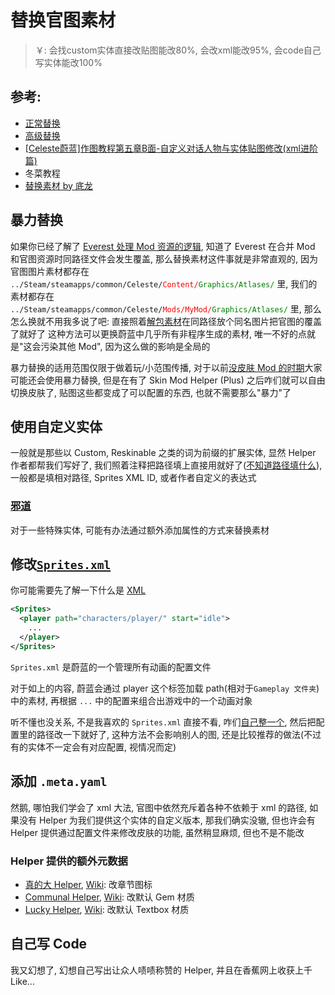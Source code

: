 # 替换官图素材

> ￥: 会找custom实体直接改贴图能改80%, 会改xml能改95%, 会code自己写实体能改100%

## 参考:

* [正常替换](https://github.com/EverestAPI/Resources/wiki/Replacing-A-Texture)
* [高级替换](https://github.com/EverestAPI/Resources/wiki/Reskinning-Entities)
* [[Celeste蔚蓝]作图教程第五章B面-自定义对话人物与实体贴图修改(xml进阶篇)](https://www.bilibili.com/video/BV1cP4y1m7B2)
* 冬菜教程
* [替换素材 by 底龙](https://www.bilibili.com/video/BV1uUHYzLEu5/)

## 暴力替换

如果你已经了解了 [Everest 处理 Mod 资源的逻辑](../mod_structure.md#everest), 知道了 Everest 在合并 Mod 和官图资源时同路径文件会发生覆盖, 
那么替换素材这件事就是非常直观的, 因为官图图片素材都存在 <code>../Steam/steamapps/common/Celeste/<font color="red">Content/</font><font color="green">Graphics/Atlases/</font></code> 里,
我们的素材都存在 <code>../Steam/steamapps/common/Celeste/<font color="red">Mods/MyMod/</font><font color="green">Graphics/Atlases/</font></code> 里, 那么怎么换就不用我多说了吧: 直接照着[解包素材](../useful_links.md#_1)在同路径放个同名图片把官图的覆盖了就好了
这种方法可以更换蔚蓝中几乎所有非程序生成的素材, 唯一不好的点就是"这会污染其他 Mod", 因为这么做的影响是全局的

暴力替换的适用范围仅限于做着玩/小范围传播, 对于以前[没皮肤 Mod 的时期](https://www.bilibili.com/video/BV1uUHYzLEu5/?t=4104)大家可能还会使用暴力替换, 但是在有了 Skin Mod Helper (Plus) 之后咋们就可以自由切换皮肤了, 贴图这些都变成了可以配置的东西, 也就不需要那么"暴力"了

## 使用自定义实体

一般就是那些以 Custom, Reskinable 之类的词为前缀的扩展实体, 显然 Helper 作者都帮我们写好了, 我们照着注释把路径填上直接用就好了([不知道路径填什么](../loenn/faq.md#_11)), 一般都是填相对路径, Sprites XML ID, 或者作者自定义的表达式

### [邪道](../loenn/faq.md#_13)

对于一些特殊实体, 可能有办法通过额外添加属性的方式来替换素材

## 修改[`Sprites.xml`](../xml/sprites_xml.md)

你可能需要先了解一下什么是 [XML](../xml/xml.md)

```xml title="Sprites.xml"
<Sprites>
  <player path="characters/player/" start="idle">
    ...
  </player>
</Sprites>
```

`Sprites.xml` 是蔚蓝的一个管理所有动画的配置文件

对于如上的内容, 蔚蓝会通过 player 这个标签加载 path(相对于`Gameplay 文件夹`)中的素材, 再根据 `...` 中的配置来组合出游戏中的一个动画对象

听不懂也没关系, 不是我喜欢的 `Sprites.xml` 直接不看,
咋们[自己整一个](../xml/sprites_xml.md#spritesxml_2), 然后把配置里的路径改一下就好了, 这种方法不会影响别人的图, 还是比较推荐的做法(不过有的实体不一定会有对应配置, 视情况而定)

## 添加 `.meta.yaml`

然鹅, 哪怕我们学会了 xml 大法, 官图中依然充斥着各种不依赖于 xml 的路径, 如果没有 Helper 为我们提供这个实体的自定义版本, 那我们确实没辙,
但也许会有 Helper 提供通过配置文件来修改皮肤的功能, 虽然稍显麻烦, 但也不是不能改

### Helper 提供的额外元数据

* [真的大 Helper](https://gamebanana.com/mods/597196), [Wiki](https://github.com/kyfex-uwu/ReallyBigHelper/wiki/Using-ReallyBigHelper): 改章节图标
* [Communal Helper](https://gamebanana.com/mods/53697), [Wiki](https://github.com/CommunalHelper/CommunalHelper/blob/db7b27060ebf64553e299fa1c98ab21534e360de/docs/Home.md#custom-textures): 改默认 Gem 材质
* [Lucky Helper](https://gamebanana.com/mods/553921), [Wiki](https://github.com/LuckyBoy-7/LuckyHelper/blob/main/README.md#metadata): 改默认 Textbox 材质


## 自己写 Code

我又幻想了, 幻想自己写出让众人啧啧称赞的 Helper, 并且在香蕉网上收获上千 Like...  